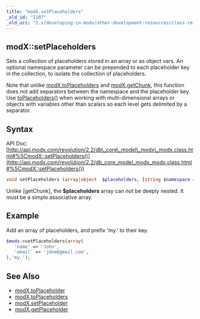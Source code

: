 ```yaml
---
title: "modX.setPlaceholders"
_old_id: "1107"
_old_uri: "2.x/developing-in-modx/other-development-resources/class-reference/modx/modx.setplaceholders"
---
```


## modX::setPlaceholders

Sets a collection of placeholders stored in an array or as object vars. 
An optional namespace parameter can be prepended to each placeholder key in the collection, to isolate the collection of placeholders.

Note that unlike [modX.toPlaceholders](extending-modx/core-model/modx/modx.toplaceholders "modX.toPlaceholders") and [modX.getChunk](extending-modx/modx-class/reference/modx.getchunk "modX.getChunk"), this function does not add separators between the namespace and the placeholder key. Use [toPlaceholders()](extending-modx/core-model/modx/modx.toplaceholders "modX.toPlaceholders") when working with multi-dimensional arrays or objects with variables other than scalars so each level gets delimited by a separator.

## Syntax

API Doc: [http://api.modx.com/revolution/2.2/db\_core\_model\_modx\_modx.class.html#%5CmodX::setPlaceholders()](http://api.modx.com/revolution/2.2/db_core_model_modx_modx.class.html#%5CmodX::setPlaceholders())

``` php 
void setPlaceholders (array|object  $placeholders, [string $namespace = ''])
```

Unlike \[getChunk\], the **$placeholders** array can _not_ be deeply nested. It must be a simple associative array.

## Example

Add an array of placeholders, and prefix 'my.' to their key.

``` php 
$modx->setPlaceholders(array(
   'name' => 'John',
   'email' => 'jdoe@gmail.com',
),'my.');
```

## See Also

- [modX.toPlaceholder](extending-modx/core-model/modx/modx.toplaceholder "modX.toPlaceholder")
- [modX.toPlaceholders](extending-modx/core-model/modx/modx.toplaceholders "modX.toPlaceholders")
- [modX.setPlaceholder](extending-modx/core-model/modx/modx.setplaceholder "modX.setPlaceholder")
- [modX.getPlaceholder](extending-modx/core-model/modx/modx.getplaceholder "modX.getPlaceholder")